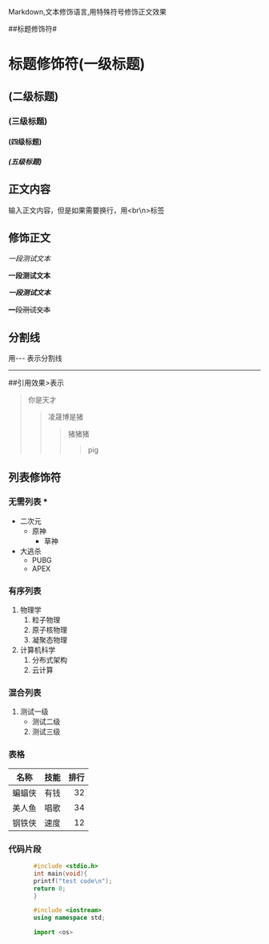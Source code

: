 Markdown,文本修饰语言,用特殊符号修饰正文效果<br>

##标题修饰符\#

# 标题修饰符(一级标题)
## (二级标题)
### (三级标题)
#### (四级标题)
##### (五级标题)


## 正文内容

  输入正文内容，但是如果需要换行，用\<br\n>标签

## 修饰正文

  *一段测试文本*

  
  **一段测试文本**


  ***一段测试文本***


  ~~一段测试文本~~

## 分割线

   用\-\-\- 表示分割线

---


##引用效果\>表示
>你是天才
>>凌晟博是猪
>>>猪猪猪
>>>>pig

## 列表修饰符
### 无需列表 \*
* 二次元
  * 原神
    * 草神
* 大逃杀
  * PUBG
  * APEX

### 有序列表 
1. 物理学
   1. 粒子物理
   2. 原子核物理
   3. 凝聚态物理
2. 计算机科学
   1. 分布式架构
   2. 云计算
### 混合列表
1. 测试一级
   * 测试二级
    2. 测试三级

### 表格
名称|技能|排行
--|:--:|--:
蝙蝠侠|有钱|32
美人鱼|唱歌|34
钢铁侠|速度|12

### 代码片段

```c
       #include <stdio.h>
       int main(void){
       printf("test code\n");
       return 0;
       }
```

```cpp
       #include <iostream>
       using namespace std;
```
```python
       import <os>
